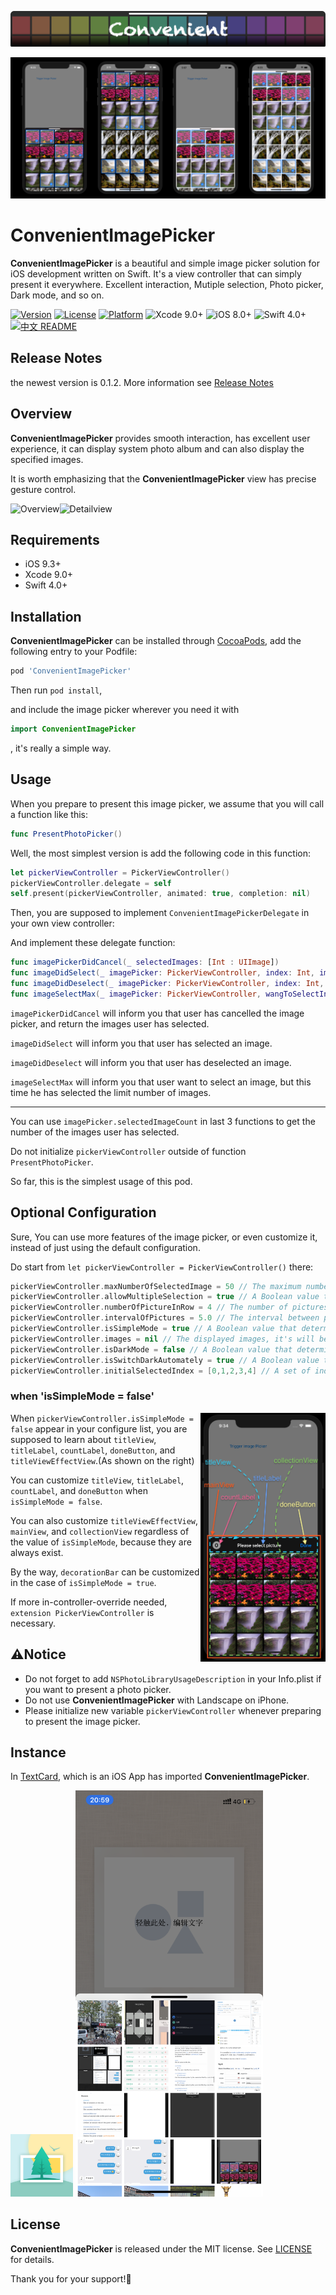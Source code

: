 ![Header](Documentation/ConvenientHeader.png)

![ConvenientImagePicker](Documentation/picture.png)
# ConvenientImagePicker
**ConvenientImagePicker** is a beautiful and simple image picker solution for iOS development written on Swift. It's a view controller that can simply present it everywhere. Excellent interaction, Mutiple selection, Photo picker, Dark mode, and so on.

[![Version](https://img.shields.io/cocoapods/v/ConvenientImagePicker.svg?style=flat)](https://cocoapods.org/pods/ConvenientImagePicker)
[![License](https://img.shields.io/cocoapods/l/ConvenientImagePicker.svg?style=flat)](https://cocoapods.org/pods/ConvenientImagePicker)
[![Platform](https://img.shields.io/cocoapods/p/ConvenientImagePicker.svg?style=flat)](https://cocoapods.org/pods/ConvenientImagePicker)
![Xcode 9.0+](https://img.shields.io/badge/Xcode-9.0%2B-blue.svg)
![iOS 8.0+](https://img.shields.io/badge/iOS-8.0%2B-blue.svg)
![Swift 4.0+](https://img.shields.io/badge/Swift-4.0%2B-orange.svg)
[![中文 README](https://img.shields.io/badge/%E4%B8%AD%E6%96%87-README-blue.svg?style=flat)](https://github.com/CLOXnu/ConvenientImagePicker/blob/master/README.zh-cn.md)

## Release Notes

the newest version is 0.1.2. More information see [Release Notes](ReleaseNotes.md)

## Overview

**ConvenientImagePicker** provides smooth interaction, has excellent user experience, it can display system photo album and can also display the specified images.

It is worth emphasizing that the **ConvenientImagePicker** view has precise gesture control.

![Overview](Documentation/overview.GIF)![Detailview](Documentation/detailview.GIF)

## Requirements

- iOS 9.3+
- Xcode 9.0+
- Swift 4.0+

## Installation

**ConvenientImagePicker** can be installed through [CocoaPods](http://cocoapods.org), add the following entry to your Podfile:

```ruby
pod 'ConvenientImagePicker'
```

Then run ```pod install```,

and include the image picker wherever you need it with

```swift
import ConvenientImagePicker
```

, it's really a simple way.

## Usage

When you prepare to present this image picker, we assume that you will call a function like this:

```swift
func PresentPhotoPicker()
```

Well, the most simplest version is add the following code in this function:

```swift
let pickerViewController = PickerViewController()
pickerViewController.delegate = self
self.present(pickerViewController, animated: true, completion: nil)
```

Then, you are supposed to implement ```ConvenientImagePickerDelegate``` in your own view controller:

And implement these delegate function:

```swift
func imagePickerDidCancel(_ selectedImages: [Int : UIImage])
func imageDidSelect(_ imagePicker: PickerViewController, index: Int, image: UIImage?)
func imageDidDeselect(_ imagePicker: PickerViewController, index: Int, image: UIImage?)
func imageSelectMax(_ imagePicker: PickerViewController, wangToSelectIndex: Int, wangToSelectImage: UIImage?)
```

```imagePickerDidCancel``` will inform you that user has cancelled the image picker, and return the images user has selected.

```imageDidSelect``` will inform you that user has selected an image.

```imageDidDeselect``` will inform you that user has deselected an image.

```imageSelectMax``` will inform you that user want to select an image, but this time he has selected the limit number of images.

---

You can use ```imagePicker.selectedImageCount``` in last 3 functions to get the number of the images user has selected.

Do not initialize ```pickerViewController``` outside of function ```PresentPhotoPicker```.

So far, this is the simplest usage of this pod.

## Optional Configuration

Sure, You can use more features of the image picker, or even customize it, instead of just using the default configuration.

Do start from ```let pickerViewController = PickerViewController()``` there:

```swift
pickerViewController.maxNumberOfSelectedImage = 50 // The maximum number of pictures allowed.
pickerViewController.allowMultipleSelection = true // A Boolean value that determines whether the picker view can mutiple selection.
pickerViewController.numberOfPictureInRow = 4 // The number of pictures in a row.
pickerViewController.intervalOfPictures = 5.0 // The interval between pictures.
pickerViewController.isSimpleMode = true // A Boolean value that determines whether the title label, count view, and close button exist.
pickerViewController.images = nil // The displayed images, it's will be photo library if nil.
pickerViewController.isDarkMode = false // A Boolean value that determines whether darkmode enable.
pickerViewController.isSwitchDarkAutomately = true // A Boolean value that determines whether darkmode can switched automately. (only iOS 13 valid)
pickerViewController.initialSelectedIndex = [0,1,2,3,4] // A set of index of selected image when the picker appears.
```

### when 'isSimpleMode = false'

<img src="https://github.com/CLOXnu/ConvenientImagePicker/blob/master/Documentation/simpleMode=false.png" alt="simpleMode=false" align="right" width="200"/>

When ```pickerViewController.isSimpleMode = false``` appear in your configure list, you are supposed to learn about ```titleView```, ```titleLabel```, ```countLabel```, ```doneButton```, and ```titleViewEffectView```.(As shown on the right)

You can customize ```titleView```, ```titleLabel```, ```countLabel```, and ```doneButton``` when ```isSimpleMode = false```.

You can also customize ```titleViewEffectView```, ```mainView```, and ```collectionView``` regardless of the value of ```isSimpleMode```, because they are always exist.

By the way, ```decorationBar``` can be customized in the case of ```isSimpleMode = true```.

If more in-controller-override needed, ```extension PickerViewController``` is necessary.

## ⚠️Notice

* Do not forget to add ```NSPhotoLibraryUsageDescription``` in your Info.plist if you want to present a photo picker.
* Do not use **ConvenientImagePicker** with Landscape on iPhone.
* Please initialize new variable ```pickerViewController``` whenever preparing to present the image picker.

## Instance

In [TextCard](https://apps.apple.com/cn/app/%E6%96%87%E5%AD%97%E5%8D%A1%E7%89%87/id1473078157), which is an iOS App has imported **ConvenientImagePicker**.

<img src="Documentation/TextBoxIconNew.png" alt="TextBoxIconNew" width="100"/>

<img src="Documentation/instance.jpg" alt="instance" width="300"/>


## License

**ConvenientImagePicker** is released under the MIT license. See [LICENSE](LICENSE.md) for details.

Thank you for your support!🙏



